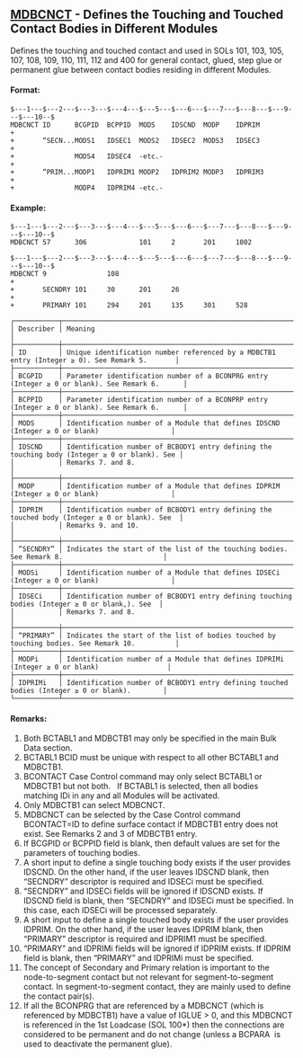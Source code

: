 ## [MDBCNCT](https://nexus.hexagon.com/documentationcenter/bundle/MSC_Nastran_2022.4/page/Nastran_Combined_Book/qrg/bulkno/TOC.MDBCNCT.xhtml) - Defines the Touching and Touched Contact Bodies in Different Modules

Defines the touching and touched contact and used in SOLs 101, 103, 105, 107, 108, 109, 110, 111, 112 and 400 for general contact, glued, step glue or permanent glue between contact bodies residing in different Modules.

#### Format:

```nastran
$---1---$---2---$---3---$---4---$---5---$---6---$---7---$---8---$---9---$---10--$
MDBCNCT ID      BCGPID  BCPPID  MODS    IDSCND  MODP    IDPRIM          +       
+       “SECN...MODS1   IDSEC1  MODS2   IDSEC2  MODS3   IDSEC3          +       
+               MODS4   IDSEC4  -etc.-                                  +       
+       “PRIM...MODP1   IDPRIM1 MODP2   IDPRIM2 MODP3   IDPRIM3         +       
+               MODP4   IDPRIM4 -etc.-                                          
```

#### Example:

```nastran
$---1---$---2---$---3---$---4---$---5---$---6---$---7---$---8---$---9---$---10--$
MDBCNCT 57      306             101     2       201     1002                    
```

```nastran
$---1---$---2---$---3---$---4---$---5---$---6---$---7---$---8---$---9---$---10--$
MDBCNCT 9               108                                             +       
+       SECNDRY 101     30      201     26                              +       
+       PRIMARY 101     294     201     135     301     528                     
```

```text
┌───────────┬───────────────────────────────────────────────────────────────────────────────────────────────┐
│ Describer │ Meaning                                                                                       │
├───────────┼───────────────────────────────────────────────────────────────────────────────────────────────┤
│ ID        │ Unique identification number referenced by a MDBCTB1 entry (Integer ≥ 0). See Remark 5.       │
├───────────┼───────────────────────────────────────────────────────────────────────────────────────────────┤
│ BCGPID    │ Parameter identification number of a BCONPRG entry (Integer ≥ 0 or blank). See Remark 6.      │
├───────────┼───────────────────────────────────────────────────────────────────────────────────────────────┤
│ BCPPID    │ Parameter identification number of a BCONPRP entry (Integer ≥ 0 or blank). See Remark 6.      │
├───────────┼───────────────────────────────────────────────────────────────────────────────────────────────┤
│ MODS      │ Identification number of a Module that defines IDSCND (Integer ≥ 0 or blank)                  │
├───────────┼───────────────────────────────────────────────────────────────────────────────────────────────┤
│ IDSCND    │ Identification number of BCBODY1 entry defining the touching body (Integer ≥ 0 or blank). See │
│           │ Remarks 7. and 8.                                                                             │
├───────────┼───────────────────────────────────────────────────────────────────────────────────────────────┤
│ MODP      │ Identification number of a Module that defines IDPRIM (Integer ≥ 0 or blank)                  │
├───────────┼───────────────────────────────────────────────────────────────────────────────────────────────┤
│ IDPRIM    │ Identification number of BCBODY1 entry defining the touched body (Integer ≥ 0 or blank). See  │
│           │ Remarks 9. and 10.                                                                            │
├───────────┼───────────────────────────────────────────────────────────────────────────────────────────────┤
│ “SECNDRY” │ Indicates the start of the list of the touching bodies. See Remark 8.                         │
├───────────┼───────────────────────────────────────────────────────────────────────────────────────────────┤
│ MODSi     │ Identification number of a Module that defines IDSECi (Integer ≥ 0 or blank)                  │
├───────────┼───────────────────────────────────────────────────────────────────────────────────────────────┤
│ IDSECi    │ Identification number of BCBODY1 entry defining touching bodies (Integer ≥ 0 or blank,). See  │
│           │ Remarks 7. and 8.                                                                             │
├───────────┼───────────────────────────────────────────────────────────────────────────────────────────────┤
│ “PRIMARY” │ Indicates the start of the list of bodies touched by touching bodies. See Remark 10.          │
├───────────┼───────────────────────────────────────────────────────────────────────────────────────────────┤
│ MODPi     │ Identification number of a Module that defines IDPRIMi (Integer ≥ 0 or blank)                 │
├───────────┼───────────────────────────────────────────────────────────────────────────────────────────────┤
│ IDPRIMi   │ Identification number of BCBODY1 entry defining touched bodies (Integer ≥ 0 or blank).        │
└───────────┴───────────────────────────────────────────────────────────────────────────────────────────────┘
```

#### Remarks:

1. Both BCTABL1 and MDBCTB1 may only be specified in the main Bulk Data section.
2. BCTABL1 BCID must be unique with respect to all other BCTABL1 and MDBCTB1.
3. BCONTACT Case Control command may only select BCTABL1 or MDBCTB1 but not both.   If BCTABL1 is selected, then all bodies matching IDi in any and all Modules will be activated.
4. Only MDBCTB1 can select MDBCNCT.
5. MDBCNCT can be selected by the Case Control command BCONTACT=ID to define surface contact if MDBCTB1 entry does not exist. See Remarks 2 and 3 of MDBCTB1 entry.
6. If BCGPID or BCPPID field is blank, then default values are set for the parameters of touching bodies.
7. A short input to define a single touching body exists if the user provides IDSCND. On the other hand, if the user leaves IDSCND blank, then “SECNDRY” descriptor is required and IDSECi must be specified.
8. “SECNDRY” and IDSECi fields will be ignored if IDSCND exists. If IDSCND field is blank, then “SECNDRY” and IDSECi must be specified. In this case, each IDSECi will be processed separately.
9. A short input to define a single touched body exists if the user provides IDPRIM. On the other hand, if the user leaves IDPRIM blank, then “PRIMARY” descriptor is required and IDPRIM1 must be specified.
10. “PRIMARY” and IDPRIMi fields will be ignored if IDPRIM exists. If IDPRIM field is blank, then “PRIMARY” and IDPRIMi must be specified.
11. The concept of Secondary and Primary relation is important to the node-to-segment contact but not relevant for segment-to-segment contact. In segment-to-segment contact, they are mainly used to define the contact pair(s).
12. If all the BCONPRG that are referenced by a MDBCNCT (which is referenced by MDBCTB1) have a value of IGLUE > 0, and this MDBCNCT is referenced in the 1st Loadcase (SOL 100*) then the connections are considered to be permanent and do not change (unless a BCPARA  is used to deactivate the permanent glue).
